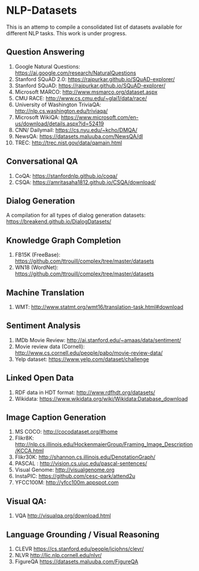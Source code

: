 # NLP-Datasets
This is an attemp to compile a consolidated list of datasets available for different NLP tasks. This work is under progress.
## Question Answering
1. Google Natural Questions: https://ai.google.com/research/NaturalQuestions
2. Stanford SQuAD 2.0: https://rajpurkar.github.io/SQuAD-explorer/
3. Stanford SQuAD: https://rajpurkar.github.io/SQuAD-explorer/
4. Microsoft MARCO: http://www.msmarco.org/dataset.aspx
5. CMU RACE: http://www.cs.cmu.edu/~glai1/data/race/
6. University of Washington TriviaQA: http://nlp.cs.washington.edu/triviaqa/
7. Microsoft WikiQA: https://www.microsoft.com/en-us/download/details.aspx?id=52419
8. CNN/ Dailymail: https://cs.nyu.edu/~kcho/DMQA/
9. NewsQA: https://datasets.maluuba.com/NewsQA/dl
10. TREC: http://trec.nist.gov/data/qamain.html
## Conversational QA
1. CoQA: https://stanfordnlp.github.io/coqa/
2. CSQA: https://amritasaha1812.github.io/CSQA/download/
## Dialog Generation
A compilation for all types of dialog generation datasets: https://breakend.github.io/DialogDatasets/
## Knowledge Graph Completion
1. FB15K (FreeBase): https://github.com/ttrouill/complex/tree/master/datasets
2. WN18 (WordNet): https://github.com/ttrouill/complex/tree/master/datasets
## Machine Translation
1. WMT: http://www.statmt.org/wmt16/translation-task.html#download
## Sentiment Analysis
1. IMDb Movie Review: http://ai.stanford.edu/~amaas/data/sentiment/
2. Movie review data (Cornell): http://www.cs.cornell.edu/people/pabo/movie-review-data/
3. Yelp dataset: https://www.yelp.com/dataset/challenge
## Linked Open Data 
1. RDF data in HDT format: http://www.rdfhdt.org/datasets/
2. Wikidata: https://www.wikidata.org/wiki/Wikidata:Database_download
## Image Caption Generation
1. MS COCO: http://cocodataset.org/#home
2. Flikr8K: http://nlp.cs.illinois.edu/HockenmaierGroup/Framing_Image_Description/KCCA.html
3. Flikr30K: http://shannon.cs.illinois.edu/DenotationGraph/
4. PASCAL : http://vision.cs.uiuc.edu/pascal-sentences/
5. Visual Genome: http://visualgenome.org
6. InstaPIC: https://github.com/cesc-park/attend2u
7. YFCC100M: http://yfcc100m.appspot.com
## Visual QA:
1. VQA http://visualqa.org/download.html
## Language Grounding / Visual Reasoning
1. CLEVR https://cs.stanford.edu/people/jcjohns/clevr/
2. NLVR http://lic.nlp.cornell.edu/nlvr/
3. FigureQA https://datasets.maluuba.com/FigureQA



